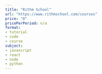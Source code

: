 ```yaml
---
title: "Rithm School"
url: "https://www.rithmschool.com/courses"
price: "0"
pricePerPeriod: n/a
format: 
- tutorial
- code
- course
subject: 
- javascript
- react
- node
- python
---
```

